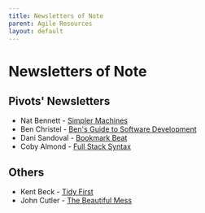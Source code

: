 ```yaml
---
title: Newsletters of Note
parent: Agile Resources
layout: default
---
```


# Newsletters of Note

## Pivots' Newsletters

- Nat Bennett - [Simpler Machines](https://www.simplermachines.com/)
- Ben Christel - [Ben's Guide to Software Development](https://bensguide.substack.com/)
- Dani Sandoval - [Bookmark Beat](https://bookmarkbeat.substack.com/)
- Coby Almond - [Full Stack Syntax](https://www.fullstacksyntax.com)

## Others

- Kent Beck - [Tidy First](https://tidyfirst.substack.com/)
- John Cutler - [The Beautiful Mess](https://cutlefish.substack.com)

